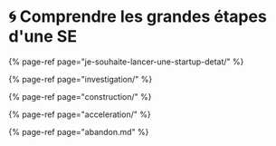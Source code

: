 # 🌀 Comprendre les grandes étapes d'une SE

{% page-ref page="je-souhaite-lancer-une-startup-detat/" %}

{% page-ref page="investigation/" %}

{% page-ref page="construction/" %}

{% page-ref page="acceleration/" %}

{% page-ref page="abandon.md" %}

